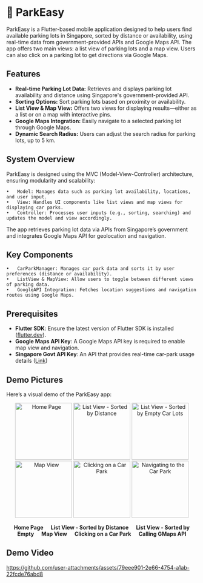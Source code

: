 # 🚗 ParkEasy

ParkEasy is a Flutter-based mobile application designed to help users find available parking lots in Singapore, sorted by distance or availability, using real-time data from government-provided APIs and Google Maps API. The app offers two main views: a list view of parking lots and a map view. Users can also click on a parking lot to get directions via Google Maps.

## Features

- **Real-time Parking Lot Data:** Retrieves and displays parking lot availability and distance using Singapore's government-provided API.
- **Sorting Options:** Sort parking lots based on proximity or availability.
- **List View & Map View:** Offers two views for displaying results—either as a list or on a map with interactive pins.
- **Google Maps Integration:** Easily navigate to a selected parking lot through Google Maps.
- **Dynamic Search Radius:** Users can adjust the search radius for parking lots, up to 5 km.

## System Overview

ParkEasy is designed using the MVC (Model-View-Controller) architecture, ensuring modularity and scalability:

	•	Model: Manages data such as parking lot availability, locations, and user input.
	•	View: Handles UI components like list views and map views for displaying car parks.
	•	Controller: Processes user inputs (e.g., sorting, searching) and updates the model and view accordingly.

The app retrieves parking lot data via APIs from Singapore’s government and integrates Google Maps API for geolocation and navigation.

## Key Components

	•	CarParkManager: Manages car park data and sorts it by user preferences (distance or availability).
	•	ListView & MapView: Allow users to toggle between different views of parking data.
	•	GoogleAPI Integration: Fetches location suggestions and navigation routes using Google Maps.

## Prerequisites
- **Flutter SDK**: Ensure the latest version of Flutter SDK is installed ([flutter.dev](https://flutter.dev)).
- **Google Maps API Key**: A Google Maps API key is required to enable map view and navigation.
- **Singapore Govt API Key**: An API that provides real-time car-park usage details ([Link](https://data.gov.sg/collections/1484/view))

## Demo Pictures

Here’s a visual demo of the ParkEasy app:

<p align="center">
  <img width="150" alt="Home Page" src="https://github.com/user-attachments/assets/e851e96b-6fac-40cf-9071-963a5b792e9c">

  <img width="150" alt="List View - Sorted by Distance" src="https://github.com/user-attachments/assets/46a1e552-dee3-4d48-b8bb-cdbf59e6f511">

  <img width="150" alt="List View - Sorted by Empty Car Lots" src="https://github.com/user-attachments/assets/2667e0b7-fc97-48ef-ab9c-4fb78f77fd8a">

  <img width="150" alt="Map View" src="https://github.com/user-attachments/assets/205ae108-3b73-4c3f-8881-ee655d02ca37">

  <img width="150" alt="Clicking on a Car Park" src="https://github.com/user-attachments/assets/1493c562-bc11-45ec-b57c-90dc8374c38d">

  <img width="150" alt="Navigating to the Car Park" src="https://github.com/user-attachments/assets/12a5e1d5-8646-4de6-be4f-1fb22f51a18b">
</p>

<div align="center">
    <b>Home Page</b> &nbsp;&nbsp;&nbsp; <b>List View - Sorted by Distance</b> &nbsp;&nbsp;&nbsp; <b>List View - Sorted by Empty</b> &nbsp;&nbsp;&nbsp; <b>Map View</b> &nbsp;&nbsp;&nbsp; <b>Clicking on a Car Park</b> &nbsp;&nbsp;&nbsp; <b>Calling GMaps API</b>
</div>

## Demo Video
https://github.com/user-attachments/assets/79eee901-2e66-4754-a1ab-22fcde76abd8


